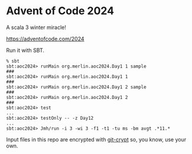 # Advent of Code 2024

A scala 3 winter miracle!

https://adventofcode.com/2024

Run it with SBT.

```shell
% sbt
sbt:aoc2024> runMain org.merlin.aoc2024.Day1 1 sample
###
sbt:aoc2024> runMain org.merlin.aoc2024.Day1 1
###
sbt:aoc2024> runMain org.merlin.aoc2024.Day1 2 sample
###
sbt:aoc2024> runMain org.merlin.aoc2024.Day1 2
###
sbt:aoc2024> test
...
sbt:aoc2024> testOnly -- -z Day12
...
sbt:aoc2024> Jmh/run -i 3 -wi 3 -f1 -t1 -tu ms -bm avgt .*11.*
```

Input files in this repo are encrypted with [git-crypt](https://www.agwa.name/projects/git-crypt/) so, you know, use your own.
